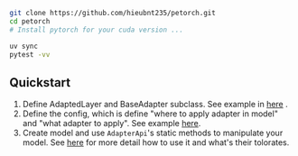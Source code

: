 ```bash
git clone https://github.com/hieubnt235/petorch.git
cd petorch
# Install pytorch for your cuda version ...

uv sync
pytest -vv

```
## Quickstart
1. Define AdaptedLayer and BaseAdapter subclass. See example in [here](https://github.com/hieubnt235/petorch/blob/master/src/petorch/prebuilt/lora/linear.py) .
2. Define the config, which is define "where to apply adapter in model" and "what adapter to apply". See example [here](https://github.com/hieubnt235/petorch/blob/master/src/petorch/prebuilt/configs.py).
3. Create model and use `AdapterApi`'s static methods to manipulate your model. See [here](https://github.com/hieubnt235/petorch/blob/master/tests/adapter/test_base_and_api.py) for more detail how to use it and what's their tolorates.
